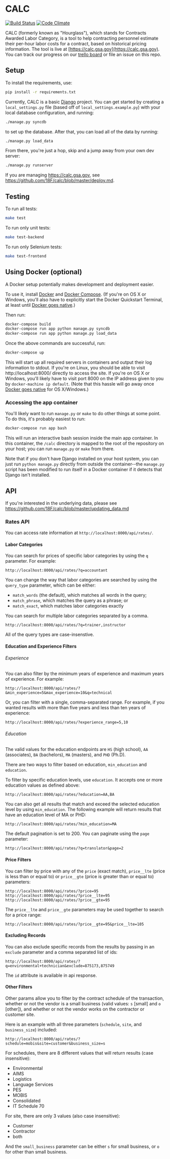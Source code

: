 # CALC

[![Build Status](https://travis-ci.org/18F/calc.svg)](https://travis-ci.org/18F/calc)
[![Code Climate](https://codeclimate.com/github/18F/calc/badges/gpa.svg)](https://codeclimate.com/github/18F/calc)

CALC (formerly known as "Hourglass"), which stands for Contracts Awarded Labor Category, is a tool to help contracting personnel estimate their per-hour labor costs for a contract, based on historical pricing information. The tool is live at [https://calc.gsa.gov](https://calc.gsa.gov). You can track our progress on our [trello board](https://trello.com/b/LjXJaVbZ/prices) or file an issue on this repo. 

## Setup

To install the requirements, use:

```sh
pip install -r requirements.txt
```


Currently, CALC is a basic [Django] project. You can get started by creating
a `local_settings.py` file (based off of `local_settings.example.py`) with your
local database configuration, and running:

```sh
./manage.py syncdb
```

to set up the database. After that, you can load all of the data by running:

```sh
./manage.py load_data
```

From there, you're just a hop, skip and a jump away from your own dev server:

```sh
./manage.py runserver
```

If you are managing https://calc.gsa.gov, see https://github.com/18F/calc/blob/master/deploy.md.

## Testing

To run all tests:
```sh
make test
```

To run only unit tests:
```sh
make test-backend
```

To run only Selenium tests:
```sh
make test-frontend
```

## Using Docker (optional)

A Docker setup potentially makes development and deployment easier.

To use it, install [Docker][] and [Docker Compose][]. (If you're on OS X or
Windows, you'll also have to explicitly start the Docker Quickstart Terminal,
at least until [Docker goes native][].)

Then run:

```sh
docker-compose build
docker-compose run app python manage.py syncdb
docker-compose run app python manage.py load_data
```

Once the above commands are successful, run:

```sh
docker-compose up
```

This will start up all required servers in containers and output their
log information to stdout. If you're on Linux, you should be able
to visit http://localhost:8000/ directly to access the site. If you're on
OS X or Windows, you'll likely have to visit port 8000 on the IP
address given to you by `docker-machine ip default`. (Note that this
hassle will go away once [Docker goes native][] for OS X/Windows.)

### Accessing the app container

You'll likely want to run `manage.py` or `make` to do other things at
some point. To do this, it's probably easiest to run:

```sh
docker-compose run app bash
```

This will run an interactive bash session inside the main app container.
In this container, the `/calc` directory is mapped to the root of
the repository on your host; you can run `manage.py` or `make` from there.

Note that if you don't have Django installed on your host system, you
can just run `python manage.py` directly from outside the container--the
`manage.py` script has been modified to run itself in a Docker container
if it detects that Django isn't installed.

## API

If you're interested in the underlying data, please see https://github.com/18F/calc/blob/master/updating_data.md

### Rates API
You can access rate information at `http://localhost:8000/api/rates/`.

#### Labor Categories
You can search for prices of specific labor categories by using the `q`
parameter. For example:

```
http://localhost:8000/api/rates/?q=accountant
```

You can change the way that labor categories are searched by using the
`query_type` parameter, which can be either:

* `match_words` (the default), which matches all words in the query;
* `match_phrase`, which matches the query as a phrase; or
* `match_exact`, which matches labor categories exactly

You can search for multiple labor categories separated by a comma.

```
http://localhost:8000/api/rates/?q=trainer,instructor
```

All of the query types are case-insenstive.

#### Education and Experience Filters
###### Experience
You can also filter by the minimum years of
experience and maximum years of experience. For example:

```
http://localhost:8000/api/rates/?&min_experience=5&max_experience=10&q=technical
```

Or, you can filter with a single, comma-separated range.
For example, if you wanted results with more than five years and less 
than ten years of experience:

```
http://localhost:8000/api/rates/?experience_range=5,10
```

###### Education
The valid values for the education endpoints are `HS` (high school), `AA` (associates),
`BA` (bachelors), `MA` (masters), and `PHD` (Ph.D).

There are two ways to filter based on education, `min_education` and `education`.

To filter by specific education levels, use `education`. It accepts one or more
education values as defined above:

```
http://localhost:8000/api/rates/?education=AA,BA
```

You can also get all results that match and exceed the selected education level
by using `min_education`. The following example will return results that have
an education level of MA or PHD:

```
http://localhost:8000/api/rates/?min_education=MA
```

The default pagination is set to 200. You can paginate using the `page`
parameter:

```
http://localhost:8000/api/rates/?q=translator&page=2
```

#### Price Filters
You can filter by price with any of the `price` (exact match), `price__lte`
(price is less than or equal to) or `price__gte` (price is greater than or
equal to) parameters:

```
http://localhost:8000/api/rates/?price=95
http://localhost:8000/api/rates/?price__lte=95
http://localhost:8000/api/rates/?price__gte=95
```

The `price__lte` and `price__gte` parameters may be used together to search for
a price range:

```
http://localhost:8000/api/rates/?price__gte=95&price__lte=105
```

#### Excluding Records
You can also exclude specific records from the results by passing in an `exclude` parameter and a comma separated list of ids:
```
http://localhost:8000/api/rates/?q=environmental+technician&exclude=875173,875749
```

The `id` attribute is available in api response.

#### Other Filters
Other params allow you to filter by the contract schedule of the transaction,
whether or not the vendor is a small business (valid values: `s` [small] and
`o` [other]), and whether or not the vendor works on the contractor or customer
site.

Here is an example with all three parameters (`schedule`, `site`, and
`business_size`) included:

```
http://localhost:8000/api/rates/?schedule=mobis&site=customer&business_size=s
```

For schedules, there are 8 different values that will return results (case
insensitive):
 
 - Environmental
 - AIMS
 - Logistics
 - Language Services
 - PES
 - MOBIS
 - Consolidated
 - IT Schedule 70

For site, there are only 3 values (also case insensitive):

 - Customer
 - Contractor
 - both

And the `small_business` parameter can be either `s` for small business, or `o`
for other than small business.

[Django]: https://www.djangoproject.com/
[Docker]: https://www.docker.com/
[Docker Compose]: https://docs.docker.com/compose/
[Docker goes native]: https://blog.docker.com/2016/03/docker-for-mac-windows-beta/
